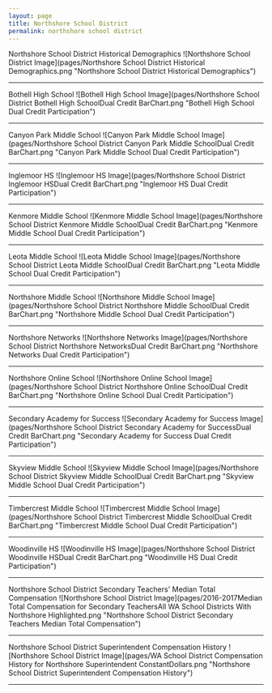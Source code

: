 ```yaml
---
layout: page
title: Northshore School District
permalink: northshore school district
---
```



Northshore School District Historical Demographics
![Northshore School District Image](pages/Northshore School District Historical Demographics.png "Northshore School District Historical Demographics")

___

Bothell High School
![Bothell High School Image](pages/Northshore School District Bothell High SchoolDual Credit BarChart.png "Bothell High School Dual Credit Participation")

___

Canyon Park Middle School
![Canyon Park Middle School Image](pages/Northshore School District Canyon Park Middle SchoolDual Credit BarChart.png "Canyon Park Middle School Dual Credit Participation")

___

Inglemoor HS
![Inglemoor HS Image](pages/Northshore School District Inglemoor HSDual Credit BarChart.png "Inglemoor HS Dual Credit Participation")

___

Kenmore Middle School
![Kenmore Middle School Image](pages/Northshore School District Kenmore Middle SchoolDual Credit BarChart.png "Kenmore Middle School Dual Credit Participation")

___

Leota Middle School
![Leota Middle School Image](pages/Northshore School District Leota Middle SchoolDual Credit BarChart.png "Leota Middle School Dual Credit Participation")

___

Northshore Middle School
![Northshore Middle School Image](pages/Northshore School District Northshore Middle SchoolDual Credit BarChart.png "Northshore Middle School Dual Credit Participation")

___

Northshore Networks
![Northshore Networks Image](pages/Northshore School District Northshore NetworksDual Credit BarChart.png "Northshore Networks Dual Credit Participation")

___

Northshore Online School
![Northshore Online School Image](pages/Northshore School District Northshore Online SchoolDual Credit BarChart.png "Northshore Online School Dual Credit Participation")

___

Secondary Academy for Success
![Secondary Academy for Success Image](pages/Northshore School District Secondary Academy for SuccessDual Credit BarChart.png "Secondary Academy for Success Dual Credit Participation")

___

Skyview Middle School
![Skyview Middle School Image](pages/Northshore School District Skyview Middle SchoolDual Credit BarChart.png "Skyview Middle School Dual Credit Participation")

___

Timbercrest Middle School
![Timbercrest Middle School Image](pages/Northshore School District Timbercrest Middle SchoolDual Credit BarChart.png "Timbercrest Middle School Dual Credit Participation")

___

Woodinville HS
![Woodinville HS Image](pages/Northshore School District Woodinville HSDual Credit BarChart.png "Woodinville HS Dual Credit Participation")

___

Northshore School District Secondary Teachers' Median Total Compensation
![Northshore School District Image](pages/2016-2017Median Total Compensation for Secondary TeachersAll WA School Districts With Northshore Highlighted.png "Northshore School District Secondary Teachers Median Total Compensation")

___

Northshore School District Superintendent Compensation History
![Northshore School District Image](pages/WA School District Compensation History for Northshore Superintendent ConstantDollars.png "Northshore School District Superintendent Compensation History")

___

